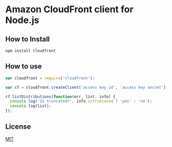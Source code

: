 # Amazon CloudFront client for Node.js

## How to Install

    npm install cloudfront

## How to use

```js
var cloudfront = require('cloudfront');

var cf = cloudfront.createClient('access key id', 'access key secret');

cf.listDistributions(function(err, list, info) {
  console.log('Is truncated?', info.isTruncated ? 'yes' : 'no');
  console.log(list);
});

```


## License

[MIT](https://github.com/tellnes/cloudfront/blob/master/LICENSE)
